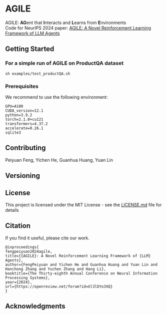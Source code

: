 # AGILE

AGILE: **AG**ent that **I**nteracts and **L**earns from **E**nvironments <br>
Code for NeurIPS 2024 paper: [AGILE: A Novel Reinforcement Learning Framework of LLM Agents](https://arxiv.org/abs/2405.14751)


## Getting Started
### For a simple run of AGILE on ProductQA dataset
```
sh examples/test_productQA.sh
```

### Prerequisites
We recommend to use the following environment:

```
GPU=A100
CUDA_version=12.1
python=3.9.2
torch=2.1.0+cu121
transformers=4.37.2
accelerate=0.26.1
sqlite3
```


## Contributing
Peiyuan Feng, Yichen He, Guanhua Huang, Yuan Lin
## Versioning

## License

This project is licensed under the MIT License - see the [LICENSE.md](LICENSE.md) file for details

## Citation

If you find it useful, please cite our work.

```
@inproceedings{
fengpeiyuan2024agile,
title={{AGILE}: A Novel Reinforcement Learning Framework of {LLM} Agents},
author={FengPeiyuan and Yichen He and Guanhua Huang and Yuan Lin and Hanchong Zhang and Yuchen Zhang and Hang Li},
booktitle={The Thirty-eighth Annual Conference on Neural Information Processing Systems},
year={2024},
url={https://openreview.net/forum?id=Ul3lDYo3XQ}
}
```

## Acknowledgments

